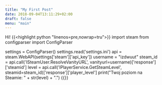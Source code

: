 ```yaml
---
title: "My First Post"
date: 2018-09-04T13:11:29+02:00
draft: false
menu: "main"
---
```

Hi!
{{<highlight python "linenos=pre,nowrap=tru">}}
import steam
from configparser import ConfigParser

settings = ConfigParser()
settings.read('settings.ini')
api = steam.WebAPI(settings['steam']['api_key'])
username = "izdwuut"
steam_id = api.call('ISteamUser.ResolveVanityURL', vanityurl=username)['response']['steamid']
level = api.call('IPlayerService.GetSteamLevel', steamid=steam_id)['response']['player_level']
print("Twoj poziom na Steamie: " + str(level) + ".")
{{</highlight>}}